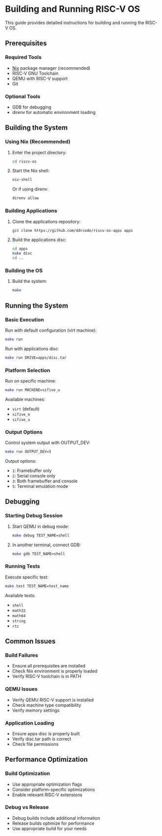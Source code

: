 # Building and Running RISC-V OS

This guide provides detailed instructions for building and running the RISC-V OS.

## Prerequisites

### Required Tools
- [Nix](https://nixos.org/download.html) package manager (recommended)
- RISC-V GNU Toolchain
- QEMU with RISC-V support
- Git

### Optional Tools
- GDB for debugging
- direnv for automatic environment loading

## Building the System

### Using Nix (Recommended)

1. Enter the project directory:
   ```bash
   cd riscv-os
   ```

2. Start the Nix shell:
   ```bash
   nix-shell
   ```
   
   Or if using direnv:
   ```bash
   direnv allow
   ```

### Building Applications

1. Clone the applications repository:
   ```bash
   git clone https://github.com/ddrcode/riscv-os-apps apps
   ```

2. Build the applications disc:
   ```bash
   cd apps
   make disc
   cd ..
   ```

### Building the OS

1. Build the system:
   ```bash
   make
   ```

## Running the System

### Basic Execution

Run with default configuration (virt machine):
```bash
make run
```

Run with applications disc:
```bash
make run DRIVE=apps/disc.tar
```

### Platform Selection

Run on specific machine:
```bash
make run MACHINE=sifive_u
```

Available machines:
- `virt` (default)
- `sifive_e`
- `sifive_u`

### Output Options

Control system output with OUTPUT_DEV:
```bash
make run OUTPUT_DEV=5
```

Output options:
- `1`: Framebuffer only
- `2`: Serial console only
- `3`: Both framebuffer and console
- `5`: Terminal emulation mode

## Debugging

### Starting Debug Session

1. Start QEMU in debug mode:
   ```bash
   make debug TEST_NAME=shell
   ```

2. In another terminal, connect GDB:
   ```bash
   make gdb TEST_NAME=shell
   ```

### Running Tests

Execute specific test:
```bash
make test TEST_NAME=test_name
```

Available tests:
- `shell`
- `math32`
- `math64`
- `string`
- `rtc`

## Common Issues

### Build Failures
- Ensure all prerequisites are installed
- Check Nix environment is properly loaded
- Verify RISC-V toolchain is in PATH

### QEMU Issues
- Verify QEMU RISC-V support is installed
- Check machine type compatibility
- Verify memory settings

### Application Loading
- Ensure apps disc is properly built
- Verify disc.tar path is correct
- Check file permissions

## Performance Optimization

### Build Optimization
- Use appropriate optimization flags
- Consider platform-specific optimizations
- Enable relevant RISC-V extensions

### Debug vs Release
- Debug builds include additional information
- Release builds optimize for performance
- Use appropriate build for your needs
